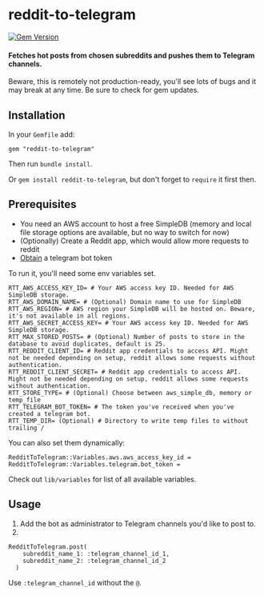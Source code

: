  reddit-to-telegram
=======================
[![Gem Version](https://badge.fury.io/rb/reddit-to-telegram.svg)](https://badge.fury.io/rb/reddit-to-telegram)

#### Fetches hot posts from chosen subreddits and pushes them to Telegram channels.

Beware, this is remotely not production-ready, you'll see lots of bugs and it may break at any time.
Be sure to check for gem updates.

## Installation
In your `Gemfile` add:
```
gem "reddit-to-telegram"
```
Then run `bundle install`.

Or `gem install reddit-to-telegram`, but don't forget to `require` it first then.

## Prerequisites
- You need an AWS account to host a free SimpleDB (memory and local file storage options are available, but no way to switch for now)
- (Optionally) Create a Reddit app, which would allow more requests to reddit
- [Obtain](https://core.telegram.org/bots/tutorial#obtain-your-bot-token) a telegram bot token

To run it, you'll need some env variables set.
```
RTT_AWS_ACCESS_KEY_ID= # Your AWS access key ID. Needed for AWS SimpleDB storage.
RTT_AWS_DOMAIN_NAME= # (Optional) Domain name to use for SimpleDB
RTT_AWS_REGION= # AWS region your SimpleDB will be hosted on. Beware, it's not available in all regions.
RTT_AWS_SECRET_ACCESS_KEY= # Your AWS access key ID. Needed for AWS SimpleDB storage.
RTT_MAX_STORED_POSTS= # (Optional) Number of posts to store in the database to avoid duplicates, default is 25.
RTT_REDDIT_CLIENT_ID= # Reddit app credentials to access API. Might not be needed depending on setup, reddit allows some requests without authentication.
RTT_REDDIT_CLIENT_SECRET= # Reddit app credentials to access API. Might not be needed depending on setup, reddit allows some requests without authentication.
RTT_STORE_TYPE= # (Optional) Choose between aws_simple_db, memory or temp_file
RTT_TELEGRAM_BOT_TOKEN= # The token you've received when you've created a telegram bot.
RTT_TEMP_DIR= (Optional) # Directory to write temp files to without trailing /
```

You can also set them dynamically:
```
RedditToTelegram::Variables.aws.aws_access_key_id =
RedditToTelegram::Variables.telegram.bot_token =
```
Check out `lib/variables` for list of all available variables.

## Usage

1. Add the bot as administrator to Telegram channels you'd like to post to.
2.
```
RedditToTelegram.post(
    subreddit_name_1: :telegram_channel_id_1,
    subreddit_name_2: :telegram_channel_id_2
  )

```
Use `:telegram_channel_id` without the `@`.
